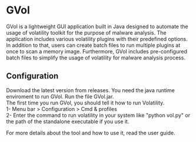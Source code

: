 <H1>GVol</H1>

GVol is a lightweight GUI application built in Java designed to automate the usage of volatility toolkit for the purpose of malware analysis. The application includes various volatility plugins with their predefined options. In addition to that, users can create batch files to run multiple plugins at once to scan a memory image. Furthermore, GVol includes pre-configured batch files to simplify the usage of volatility for malware analysis process.

<H2>Configuration</H2>

Download the latest version from releases. You need the java runtime enviroment to run GVol. Run the file GVol.jar.
<br />
The first time you run GVol, you should tell it how to run Volatility. <br />
1- Menu bar > Configuration > Cmd & profiles <br />
2- Enter the command to run volatility in your system like "python vol.py" or the path of the standalone executable if you use it. <br />

For more details about the tool and how to use it, read the user guide.
